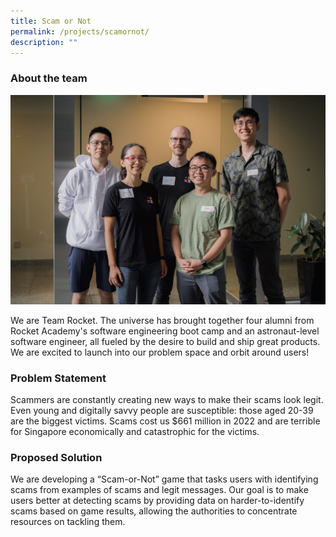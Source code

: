 ```yaml
---
title: Scam or Not
permalink: /projects/scamornot/
description: ""
---
```

### About the team

![](/images/team%20rocket.jpeg)

We are Team Rocket. The universe has brought together four alumni from Rocket Academy's software engineering boot camp and an astronaut-level software engineer, all fueled by the desire to build and ship great products. We are excited to launch into our problem space and orbit around users!

  

### Problem Statement

Scammers are constantly creating new ways to make their scams look legit. Even young and digitally savvy people are susceptible: those aged 20-39 are the biggest victims. Scams cost us $661 million in 2022 and are terrible for Singapore economically and catastrophic for the victims.

### Proposed Solution

We are developing a “Scam-or-Not” game that tasks users with identifying scams from examples of scams and legit messages. Our goal is to make users better at detecting scams by providing data on harder-to-identify scams based on game results, allowing the authorities to concentrate resources on tackling them.
